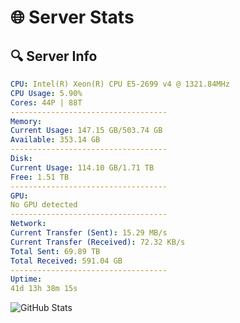 # 🌐 Server Stats
## 🔍 Server Info
```yaml
CPU: Intel(R) Xeon(R) CPU E5-2699 v4 @ 1321.84MHz
CPU Usage: 5.90%
Cores: 44P | 88T
-----------------------------------
Memory:
Current Usage: 147.15 GB/503.74 GB
Available: 353.14 GB
-----------------------------------
Disk:
Current Usage: 114.10 GB/1.71 TB
Free: 1.51 TB
-----------------------------------
GPU:
No GPU detected
-----------------------------------
Network:
Current Transfer (Sent): 15.29 MB/s
Current Transfer (Received): 72.32 KB/s
Total Sent: 69.89 TB
Total Received: 591.04 GB
-----------------------------------
Uptime:
41d 13h 38m 15s
```
![GitHub Stats](https://img.shields.io/badge/Updated-2025-04-18_11:01:04-blue)